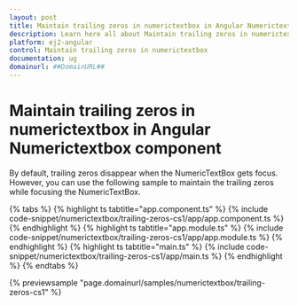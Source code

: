 ```yaml
---
layout: post
title: Maintain trailing zeros in numerictextbox in Angular Numerictextbox component | Syncfusion
description: Learn here all about Maintain trailing zeros in numerictextbox in Syncfusion Angular Numerictextbox component of Syncfusion Essential JS 2 and more.
platform: ej2-angular
control: Maintain trailing zeros in numerictextbox 
documentation: ug
domainurl: ##DomainURL##
---
```


# Maintain trailing zeros in numerictextbox in Angular Numerictextbox component

By default, trailing zeros disappear when the NumericTextBox gets focus. However, you can use the following sample to maintain the trailing zeros while focusing the NumericTextBox.

{% tabs %}
{% highlight ts tabtitle="app.component.ts" %}
{% include code-snippet/numerictextbox/trailing-zeros-cs1/app/app.component.ts %}
{% endhighlight %}
{% highlight ts tabtitle="app.module.ts" %}
{% include code-snippet/numerictextbox/trailing-zeros-cs1/app/app.module.ts %}
{% endhighlight %}
{% highlight ts tabtitle="main.ts" %}
{% include code-snippet/numerictextbox/trailing-zeros-cs1/app/main.ts %}
{% endhighlight %}
{% endtabs %}
  
{% previewsample "page.domainurl/samples/numerictextbox/trailing-zeros-cs1" %}